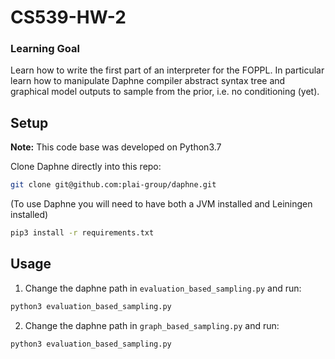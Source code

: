 # CS539-HW-2

### Learning Goal
Learn how to write the first part of an interpreter for the FOPPL. In particular
learn how to manipulate Daphne compiler abstract syntax tree and graphical model
outputs to sample from the prior, i.e. no conditioning (yet).


## Setup
**Note:** This code base was developed on Python3.7

Clone Daphne directly into this repo:
```bash
git clone git@github.com:plai-group/daphne.git
```
(To use Daphne you will need to have both a JVM installed and Leiningen installed)

```bash
pip3 install -r requirements.txt
```

## Usage
1. Change the daphne path in `evaluation_based_sampling.py` and run:
```bash
python3 evaluation_based_sampling.py
```

2. Change the daphne path in `graph_based_sampling.py` and run:
```bash
python3 evaluation_based_sampling.py
```

